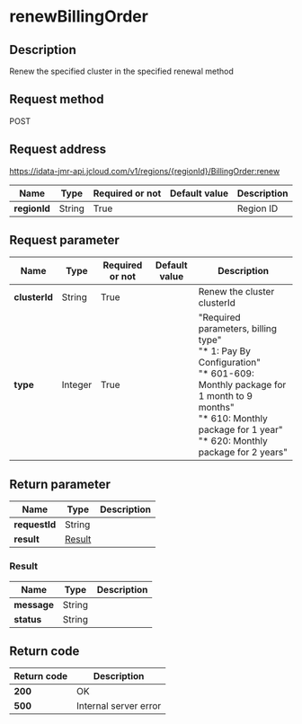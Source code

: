# renewBillingOrder


## Description
Renew the specified cluster in the specified renewal method

## Request method
POST

## Request address
https://idata-jmr-api.jcloud.com/v1/regions/{regionId}/BillingOrder:renew

|Name|Type|Required or not|Default value|Description|
|---|---|---|---|---|
|**regionId**|String|True||Region ID|

## Request parameter
|Name|Type|Required or not|Default value|Description|
|---|---|---|---|---|
|**clusterId**|String|True||Renew the cluster clusterId|
|**type**|Integer|True||"Required parameters, billing type"<br>      "* 1: Pay By Configuration"<br>      "* 601-609: Monthly package for 1 month to 9 months"<br>      "* 610: Monthly package for 1 year"<br>      "* 620: Monthly package for 2 years"<br>|


## Return parameter
|Name|Type|Description|
|---|---|---|
|**requestId**|String||
|**result**|[Result](##Result)||


### <a name="Result">Result</a>
|Name|Type|Description|
|---|---|---|
|**message**|String||
|**status**|String||

## Return code
|Return code|Description|
|---|---|
|**200**|OK|
|**500**|Internal server error|
